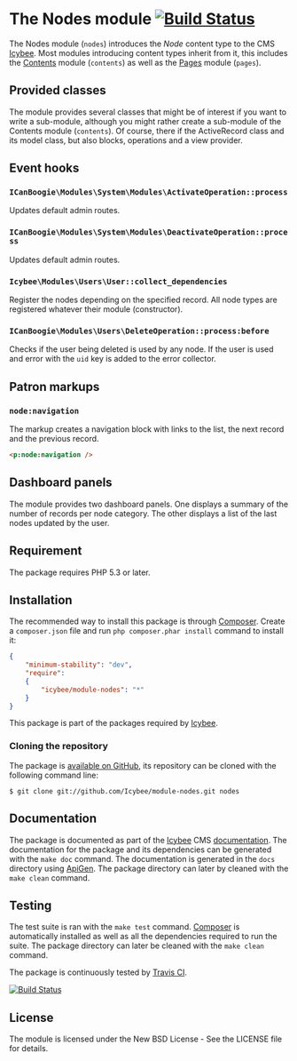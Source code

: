 # The Nodes module [![Build Status](https://travis-ci.org/Icybee/module-nodes.png?branch=master)](https://travis-ci.org/Icybee/module-nodes)

The Nodes module (`nodes`) introduces the _Node_ content type to the CMS
[Icybee](http://icybee.org). Most modules introducing content types inherit from it, this
includes the [Contents](https://github.com/Icybee/Icybee/tree/master/modules/contents)
module (`contents`) as well as the [Pages](https://github.com/Icybee/Icybee/tree/master/modules/pages)
module (`pages`).





## Provided classes

The module provides several classes that might be of interest if you want to write a sub-module,
although you might rather create a sub-module of the Contents module (`contents`). Of course,
there if the ActiveRecord class and its model class, but also blocks, operations and a view
provider.





## Event hooks





### `ICanBoogie\Modules\System\Modules\ActivateOperation::process`

Updates default admin routes.





### `ICanBoogie\Modules\System\Modules\DeactivateOperation::process`

Updates default admin routes.





### `Icybee\Modules\Users\User::collect_dependencies`

Register the nodes depending on the specified record. All node types are registered whatever their
module (constructor). 





### `ICanBoogie\Modules\Users\DeleteOperation::process:before`

Checks if the user being deleted is used by any node. If the user is used and error
with the `uid` key is added to the error collector.





## Patron markups





### `node:navigation`

The markup creates a navigation block with links to the list, the next record and the
previous record.

```html
<p:node:navigation />
```





## Dashboard panels

The module provides two dashboard panels. One displays a summary of the number of records per node
category. The other displays a list of the last nodes updated by the user.




## Requirement

The package requires PHP 5.3 or later.





## Installation

The recommended way to install this package is through [Composer](http://getcomposer.org/).
Create a `composer.json` file and run `php composer.phar install` command to install it:

```json
{
	"minimum-stability": "dev",
	"require":
	{
		"icybee/module-nodes": "*"
	}
}
```

This package is part of the packages required by [Icybee](http://icybee.org/).





### Cloning the repository

The package is [available on GitHub](https://github.com/Icybee/module-nodes), its repository can be
cloned with the following command line:

	$ git clone git://github.com/Icybee/module-nodes.git nodes





## Documentation

The package is documented as part of the [Icybee](http://icybee.org/) CMS
[documentation](http://icybee.org/docs/). The documentation for the package and its
dependencies can be generated with the `make doc` command. The documentation is generated in
the `docs` directory using [ApiGen](http://apigen.org/). The package directory can later by
cleaned with the `make clean` command.





## Testing

The test suite is ran with the `make test` command. [Composer](http://getcomposer.org/) is
automatically installed as well as all the dependencies required to run the suite. The package
directory can later be cleaned with the `make clean` command.

The package is continuously tested by [Travis CI](http://about.travis-ci.org/).

[![Build Status](https://travis-ci.org/Icybee/module-nodes.png?branch=master)](https://travis-ci.org/Icybee/module-nodes)






## License

The module is licensed under the New BSD License - See the LICENSE file for details.